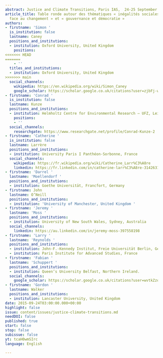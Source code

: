 ```yaml
---
abstract: Justice and Climate Transitions, Paris IAS,  24-25 September 2015 - Table-ronde
article_title: Table ronde autour des thématiques « inégalités sociales », « réactions
  face au changement » et « gouvernance et démocratie »
authors:
- firstname: 'Simon '
  is_institution: false
  lastname: Caney
  positions_and_institutions:
  - institution: Oxford University, United Kingdom
    positions:
<<<<<<< HEAD
=======
    - ''
  titles_and_institutions:
  - institution: Oxford University, United Kingdom
>>>>>>> main
  social_channels:
    wikipedia: https://en.wikipedia.org/wiki/Simon_Caney
    google_scholar: https://scholar.google.co.uk/citations?user=zjbFj-wAAAAJ&hl=en
- firstname: 'Conrad '
  is_institution: false
  lastname: Kunze
  positions_and_institutions:
  - institution: Helmholtz Centre for Environmental Research – UFZ, Leipzig, Germany 
    positions:
    - ''
  social_channels:
    researchgate: https://www.researchgate.net/profile/Conrad-Kunze-2
- firstname: 'Catherine '
  is_institution: false
  lastname: Larrère
  positions_and_institutions:
  - institution: University Paris I Panthéon-Sorbonne, France
  social_channels:
    wikipedia: https://fr.wikipedia.org/wiki/Catherine_Larr%C3%A8re
    linkedin: https://fr.linkedin.com/in/catherine-larr%C3%A8re-314263162
- firstname: 'Darrel '
  lastname: 'Moellendorf '
  positions_and_institutions:
  - institution: Goethe Universität, Francfort, Germany
- firstname: John
  lastname: O’Neill
  positions_and_institutions:
  - institution: 'University of Manchester, United Kingdom '
- firstname: 'Jeremy '
  lastname: 'Moss '
  positions_and_institutions:
  - institution: University of New South Wales, Sydney, Australia
  social_channels:
    linkedin: https://au.linkedin.com/in/jeremy-moss-397558198
- firstname: 'Larry '
  lastname: 'Reynolds '
  positions_and_institutions:
  - institution: John-F.-Kennedy Institut, Freie Universität Berlin, Germany
  - institution: Paris Institute for Advanced Studies, France
- firstname: 'Fabian '
  lastname: 'Schuppert '
  positions_and_institutions:
  - institution: Queen’s University Belfast, Northern Ireland.
  social_channels:
    google_scholar: https://scholar.google.co.uk/citations?user=wvtkZzoAAAAJ&hl=en
- firstname: 'Gordon '
  lastname: Walker
  positions_and_institutions:
  - institution: Lancaster University, United Kingdom
date: 2015-09-24T03:00:00.000+00:00
highlight: false
issue: content/issues/justice-climate-transitions.md
needDOI: false
published: true
start: false
stop: false
subissue: false
yt: tcaH0wmSIrc
language: English

---
```

<Youtube yt="tcaH0wmSIrc" caption="Table ronde autour des thématiques « inégalités sociales », « réactions face au changement » et « gouvernance et démocratie »" start="false" stop="false"></Youtube>